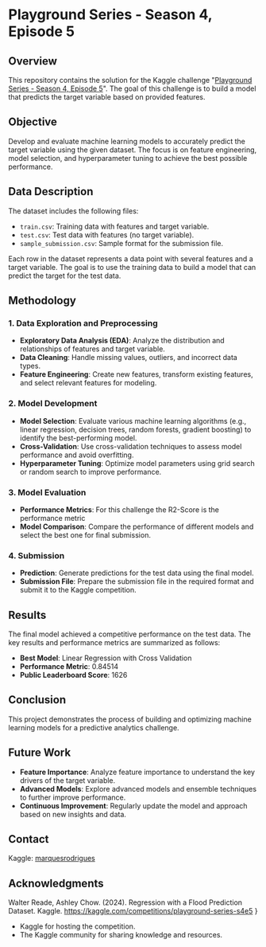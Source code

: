 # Playground Series - Season 4, Episode 5

## Overview

This repository contains the solution for the Kaggle challenge "[Playground Series - Season 4, Episode 5](https://www.kaggle.com/competitions/playground-series-s4e5/overview)". The goal of this challenge is to build a model that predicts the target variable based on provided features.

## Objective

Develop and evaluate machine learning models to accurately predict the target variable using the given dataset. The focus is on feature engineering, model selection, and hyperparameter tuning to achieve the best possible performance.

## Data Description

The dataset includes the following files:

- `train.csv`: Training data with features and target variable.
- `test.csv`: Test data with features (no target variable).
- `sample_submission.csv`: Sample format for the submission file.

Each row in the dataset represents a data point with several features and a target variable. The goal is to use the training data to build a model that can predict the target for the test data.

## Methodology

### 1. Data Exploration and Preprocessing

- **Exploratory Data Analysis (EDA)**: Analyze the distribution and relationships of features and target variable.
- **Data Cleaning**: Handle missing values, outliers, and incorrect data types.
- **Feature Engineering**: Create new features, transform existing features, and select relevant features for modeling.

### 2. Model Development

- **Model Selection**: Evaluate various machine learning algorithms (e.g., linear regression, decision trees, random forests, gradient boosting) to identify the best-performing model.
- **Cross-Validation**: Use cross-validation techniques to assess model performance and avoid overfitting.
- **Hyperparameter Tuning**: Optimize model parameters using grid search or random search to improve performance.

### 3. Model Evaluation

- **Performance Metrics**: For this challenge the R2-Score is the performance metric
- **Model Comparison**: Compare the performance of different models and select the best one for final submission.

### 4. Submission

- **Prediction**: Generate predictions for the test data using the final model.
- **Submission File**: Prepare the submission file in the required format and submit it to the Kaggle competition.

## Results

The final model achieved a competitive performance on the test data. The key results and performance metrics are summarized as follows:

- **Best Model**: Linear Regression with Cross Validation
- **Performance Metric**: 0.84514
- **Public Leaderboard Score**: 1626

## Conclusion

This project demonstrates the process of building and optimizing machine learning models for a predictive analytics challenge.
## Future Work

- **Feature Importance**: Analyze feature importance to understand the key drivers of the target variable.
- **Advanced Models**: Explore advanced models and ensemble techniques to further improve performance.
- **Continuous Improvement**: Regularly update the model and approach based on new insights and data.

## Contact

Kaggle: [marquesrodrigues](https://www.kaggle.com/marquesrodrigues)

## Acknowledgments

Walter Reade, Ashley Chow. (2024). Regression with a Flood Prediction Dataset. Kaggle. https://kaggle.com/competitions/playground-series-s4e5
}

- Kaggle for hosting the competition.
- The Kaggle community for sharing knowledge and resources.
